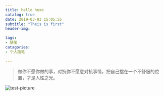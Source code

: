```yaml
---
title: hello hexo
catalog: true
date: 2019-03-03 15:05:55
subtitle: "Theis is first"
header-img: 

tags:
- 随笔	
catagories:
- 个人随笔

---
```


>做你不愿你做的事，对抗你不愿意对抗事情，把自己摆在一个不舒服的位置，才是人性之光。

 
![test-picture](/img/article/hello-hexo.jpg)
